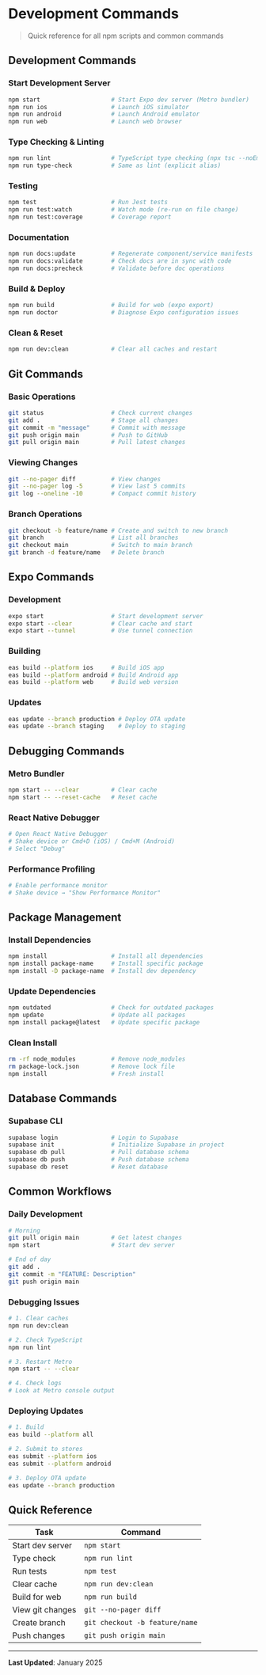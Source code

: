 # Development Commands

> Quick reference for all npm scripts and common commands

## Development Commands

### Start Development Server
```bash
npm start                    # Start Expo dev server (Metro bundler)
npm run ios                  # Launch iOS simulator
npm run android              # Launch Android emulator
npm run web                  # Launch web browser
```

### Type Checking & Linting
```bash
npm run lint                 # TypeScript type checking (npx tsc --noEmit)
npm run type-check           # Same as lint (explicit alias)
```

### Testing
```bash
npm test                     # Run Jest tests
npm run test:watch           # Watch mode (re-run on file change)
npm run test:coverage        # Coverage report
```

### Documentation
```bash
npm run docs:update          # Regenerate component/service manifests
npm run docs:validate        # Check docs are in sync with code
npm run docs:precheck        # Validate before doc operations
```

### Build & Deploy
```bash
npm run build                # Build for web (expo export)
npm run doctor               # Diagnose Expo configuration issues
```

### Clean & Reset
```bash
npm run dev:clean            # Clear all caches and restart
```

## Git Commands

### Basic Operations
```bash
git status                   # Check current changes
git add .                    # Stage all changes
git commit -m "message"      # Commit with message
git push origin main         # Push to GitHub
git pull origin main         # Pull latest changes
```

### Viewing Changes
```bash
git --no-pager diff          # View changes
git --no-pager log -5        # View last 5 commits
git log --oneline -10        # Compact commit history
```

### Branch Operations
```bash
git checkout -b feature/name # Create and switch to new branch
git branch                   # List all branches
git checkout main            # Switch to main branch
git branch -d feature/name   # Delete branch
```

## Expo Commands

### Development
```bash
expo start                   # Start development server
expo start --clear           # Clear cache and start
expo start --tunnel          # Use tunnel connection
```

### Building
```bash
eas build --platform ios     # Build iOS app
eas build --platform android # Build Android app
eas build --platform web     # Build web version
```

### Updates
```bash
eas update --branch production # Deploy OTA update
eas update --branch staging    # Deploy to staging
```

## Debugging Commands

### Metro Bundler
```bash
npm start -- --clear         # Clear cache
npm start -- --reset-cache   # Reset cache
```

### React Native Debugger
```bash
# Open React Native Debugger
# Shake device or Cmd+D (iOS) / Cmd+M (Android)
# Select "Debug"
```

### Performance Profiling
```bash
# Enable performance monitor
# Shake device → "Show Performance Monitor"
```

## Package Management

### Install Dependencies
```bash
npm install                  # Install all dependencies
npm install package-name     # Install specific package
npm install -D package-name  # Install dev dependency
```

### Update Dependencies
```bash
npm outdated                 # Check for outdated packages
npm update                   # Update all packages
npm install package@latest   # Update specific package
```

### Clean Install
```bash
rm -rf node_modules          # Remove node_modules
rm package-lock.json         # Remove lock file
npm install                  # Fresh install
```

## Database Commands

### Supabase CLI
```bash
supabase login               # Login to Supabase
supabase init                # Initialize Supabase in project
supabase db pull             # Pull database schema
supabase db push             # Push database schema
supabase db reset            # Reset database
```

## Common Workflows

### Daily Development
```bash
# Morning
git pull origin main         # Get latest changes
npm start                    # Start dev server

# End of day
git add .
git commit -m "FEATURE: Description"
git push origin main
```

### Debugging Issues
```bash
# 1. Clear caches
npm run dev:clean

# 2. Check TypeScript
npm run lint

# 3. Restart Metro
npm start -- --clear

# 4. Check logs
# Look at Metro console output
```

### Deploying Updates
```bash
# 1. Build
eas build --platform all

# 2. Submit to stores
eas submit --platform ios
eas submit --platform android

# 3. Deploy OTA update
eas update --branch production
```

## Quick Reference

| Task | Command |
|------|---------|
| Start dev server | `npm start` |
| Type check | `npm run lint` |
| Run tests | `npm test` |
| Clear cache | `npm run dev:clean` |
| Build for web | `npm run build` |
| View git changes | `git --no-pager diff` |
| Create branch | `git checkout -b feature/name` |
| Push changes | `git push origin main` |

---

**Last Updated**: January 2025

